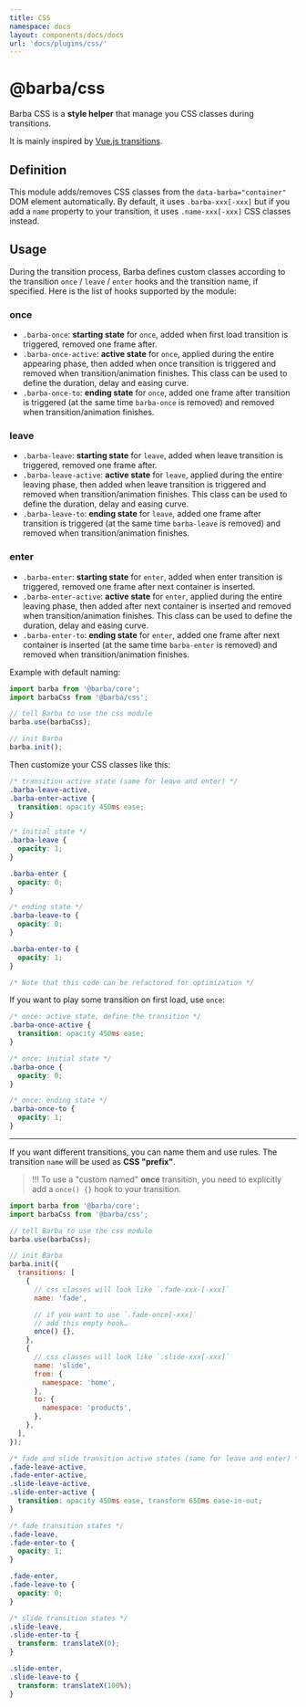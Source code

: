 ```yaml
---
title: CSS
namespace: docs
layout: components/docs/docs
url: 'docs/plugins/css/'
---
```


# @barba/css

Barba CSS is a **style helper** that manage you CSS classes during transitions.

It is mainly inspired by [Vue.js transitions](https://vuejs.org/v2/guide/transitions.html#Transition-Classes).

## Definition

This module adds/removes CSS classes from the `data-barba="container"` DOM element automatically. By default, it uses `.barba-xxx[-xxx]` but if you add a `name` property to your transition, it uses `.name-xxx[-xxx]` CSS classes instead.

## Usage

During the transition process, Barba defines custom classes according to the transition `once` / `leave` / `enter` hooks and the transition name, if specified. Here is the list of hooks supported by the module:

### once

- `.barba-once`: **starting state** for `once`, added when first load transition is triggered, removed one frame after.
- `.barba-once-active`: **active state** for `once`, applied during the entire appearing phase, then added when once transition is triggered and removed when transition/animation finishes. This class can be used to define the duration, delay and easing curve.
- `.barba-once-to`: **ending state** for `once`, added one frame after transition is triggered (at the same time `barba-once` is removed) and removed when transition/animation finishes.

### leave

- `.barba-leave`: **starting state** for `leave`, added when leave transition is triggered, removed one frame after.
- `.barba-leave-active`: **active state** for `leave`, applied during the entire leaving phase, then added when leave transition is triggered and removed when transition/animation finishes. This class can be used to define the duration, delay and easing curve.
- `.barba-leave-to`: **ending state** for `leave`, added one frame after transition is triggered (at the same time `barba-leave` is removed) and removed when transition/animation finishes.

### enter

- `.barba-enter`: **starting state** for `enter`, added when enter transition is triggered, removed one frame after next container is inserted.
- `.barba-enter-active`: **active state** for `enter`, applied during the entire leaving phase, then added after next container is inserted and removed when transition/animation finishes. This class can be used to define the duration, delay and easing curve.
- `.barba-enter-to`: **ending state** for `enter`, added one frame after next container is inserted (at the same time `barba-enter` is removed) and removed when transition/animation finishes.

Example with default naming:

```js
import barba from '@barba/core';
import barbaCss from '@barba/css';

// tell Barba to use the css module
barba.use(barbaCss);

// init Barba
barba.init();
```

Then customize your CSS classes like this:

```css
/* transition active state (same for leave and enter) */
.barba-leave-active,
.barba-enter-active {
  transition: opacity 450ms ease;
}

/* initial state */
.barba-leave {
  opacity: 1;
}

.barba-enter {
  opacity: 0;
}

/* ending state */
.barba-leave-to {
  opacity: 0;
}

.barba-enter-to {
  opacity: 1;
}

/* Note that this code can be refactored for optimization */
```

If you want to play some transition on first load, use `once`:

```css
/* once: active state, define the transition */
.barba-once-active {
  transition: opacity 450ms ease;
}

/* once: initial state */
.barba-once {
  opacity: 0;
}

/* once: ending state */
.barba-once-to {
  opacity: 1;
}
```

---

If you want different transitions, you can name them and use rules.
The transition `name` will be used as **CSS "prefix"**.

> !!! To use a "custom named" **once** transition, you need to explicitly add a `once() {}` hook to your transition.

```js
import barba from '@barba/core';
import barbaCss from '@barba/css';

// tell Barba to use the css module
barba.use(barbaCss);

// init Barba
barba.init({
  transitions: [
    {
      // css classes will look like `.fade-xxx-[-xxx]`
      name: 'fade',

      // if you want to use `.fade-once[-xxx]`
      // add this empty hook…
      once() {},
    },
    {
      // css classes will look like `.slide-xxx[-xxx]`
      name: 'slide',
      from: {
        namespace: 'home',
      },
      to: {
        namespace: 'products',
      },
    },
  ],
});
```

```css
/* fade and slide transition active states (same for leave and enter) */
.fade-leave-active,
.fade-enter-active,
.slide-leave-active,
.slide-enter-active {
  transition: opacity 450ms ease, transform 650ms ease-in-out;
}

/* fade transition states */
.fade-leave,
.fade-enter-to {
  opacity: 1;
}

.fade-enter,
.fade-leave-to {
  opacity: 0;
}

/* slide transition states */
.slide-leave,
.slide-enter-to {
  transform: translateX(0);
}

.slide-enter,
.slide-leave-to {
  transform: translateX(100%);
}
```